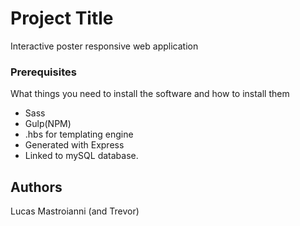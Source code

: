 # Project Title

Interactive poster responsive web application


### Prerequisites

What things you need to install the software and how to install them


- Sass
- Gulp(NPM)
- .hbs for templating engine
- Generated with Express
- Linked to mySQL database.



## Authors

Lucas Mastroianni (and Trevor)

